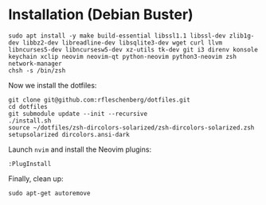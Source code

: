 # Installation (Debian Buster)

```
sudo apt install -y make build-essential libssl1.1 libssl-dev zlib1g-dev libbz2-dev libreadline-dev libsqlite3-dev wget curl llvm libncurses5-dev libncursesw5-dev xz-utils tk-dev git i3 direnv konsole keychain xclip neovim neovim-qt python-neovim python3-neovim zsh network-manager
chsh -s /bin/zsh
```

Now we install the dotfiles:
```
git clone git@github.com:rfleschenberg/dotfiles.git
cd dotfiles
git submodule update --init --recursive
./install.sh
source ~/dotfiles/zsh-dircolors-solarized/zsh-dircolors-solarized.zsh
setupsolarized dircolors.ansi-dark
```

Launch `nvim` and install the Neovim plugins:
```
:PlugInstall
```

Finally, clean up:
```
sudo apt-get autoremove
```
